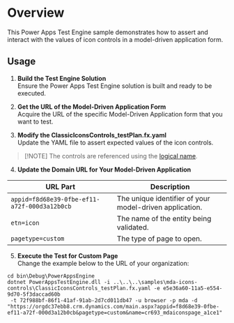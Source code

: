 # Overview

This Power Apps Test Engine sample demonstrates how to assert and interact with the values of icon controls in a model-driven application form.

## Usage

1. **Build the Test Engine Solution**  
   Ensure the Power Apps Test Engine solution is built and ready to be executed.

2. **Get the URL of the Model-Driven Application Form**  
   Acquire the URL of the specific Model-Driven Application form that you want to test.

3. **Modify the ClassicIconsControls_testPlan.fx.yaml**  
   Update the YAML file to assert expected values of the icon controls.

  > [!NOTE] The controls are referenced using the [logical name](https://learn.microsoft.com/power-apps/developer/data-platform/entity-metadata#table-names).

4. **Update the Domain URL for Your Model-Driven Application**

  | URL Part | Description |
   |----------|-------------|
   | `appid=f8d68e39-0fbe-ef11-a72f-000d3a12b0cb` | The unique identifier of your model-driven application. |
   | `etn=icon` | The name of the entity being validated. |
   | `pagetype=custom` | The type of page to open. |

5. **Execute the Test for Custom Page**  
   Change the example below to the URL of your organization:

```pwsh
cd bin\Debug\PowerAppsEngine
dotnet PowerAppsTestEngine.dll -i ..\..\..\samples\mda-icons-controls\ClassicIconsControls_testPlan.fx.yaml -e e5e36a60-11a5-e554-9d70-5f3daccad60b
 -t 72f988bf-86f1-41af-91ab-2d7cd011db47 -u browser -p mda -d "https://orgdc37ebb8.crm.dynamics.com/main.aspx?appid=f8d68e39-0fbe-ef11-a72f-000d3a12b0cb&pagetype=custom&name=cr693_mdaiconspage_a1ce1"
 ```